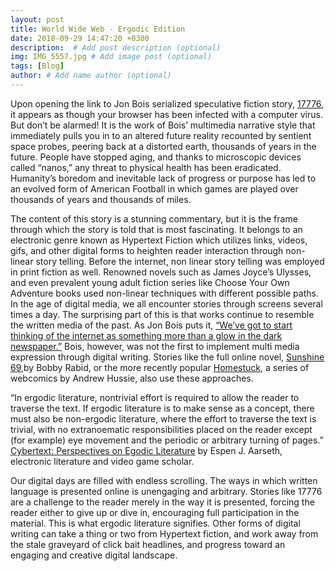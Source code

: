 ```yaml
---
layout: post
title: World Wide Web - Ergodic Edition
date: 2018-09-29 14:47:20 +0300
description:  # Add post description (optional)
img: IMG_5557.jpg # Add image post (optional)
tags: [Blog]
author: # Add name author (optional)
---
```

  Upon opening the link to Jon Bois serialized speculative fiction story, [17776](https://www.sbnation.com/a/17776-football/), it appears as though your browser has been infected with a computer virus. But don’t be alarmed! It is the work of Bois’ multimedia narrative style that immediately pulls you in to an altered future reality recounted by sentient space probes, peering back at a distorted earth, thousands of years in the future. People have stopped aging, and thanks to microscopic devices called “nanos,” any threat to physical health has been eradicated. Humanity’s boredom and inevitable lack of progress or purpose has led to an evolved form of American Football in which games are played over thousands of years and thousands of miles. 
	
The content of this story is a stunning commentary, but it is the frame through which the story is told that is most fascinating. It belongs to an electronic genre known as Hypertext Fiction which utilizes links, videos, gifs, and other digital forms to heighten reader interaction through non-linear story telling. Before the internet, non linear story telling was employed in print fiction as well. Renowned novels such as James Joyce’s Ulysses, and even prevalent young adult fiction series like Choose Your Own Adventure books used non-linear techniques with different possible paths. In the age of digital media, we all encounter stories through screens several times a day. The surprising part of this is that works continue to resemble the written media of the past. As Jon Bois puts it, [“We’ve got to start thinking of the internet as something more than a glow in the dark newspaper.”](https://www.sbnation.com/2017/7/24/16003968/17776-questions-and-answers) Bois, however, was not the first to implement multi media expression through digital writing. Stories like the full online novel, [Sunshine 69](http://www.brown.edu/Administration/News_Bureau/1995-96/95-175.html),by Bobby Rabid, or the more recently popular [Homestuck](https://www.homestuck.com/), a series of webcomics by Andrew Hussie, also use these approaches. 
	
  “In ergodic literature, nontrivial effort is required to allow the reader to traverse the text. If 	ergodic literature is to make sense as a concept, there must also be non-ergodic literature, where the effort to traverse the text is trivial, with no extranoematic responsibilities placed on the reader except (for example) eye movement and the periodic or arbitrary turning of pages.” [Cybertext: Perspectives on Egodic Literature](https://en.wikipedia.org/wiki/Ergodic_literature) by Espen J. Aarseth, electronic literature and video game scholar. 

  Our digital days are filled with endless scrolling. The ways in which written language is presented online is unengaging and arbitrary. Stories like 17776 are a challenge to the reader merely in the way it is presented, forcing the reader either to give up or dive in, encouraging full participation in the material. This is what ergodic literature signifies. Other forms of digital writing can take a thing or two from Hypertext fiction, and work away from the stale graveyard of click bait headlines, and progress toward an engaging and creative digital landscape. 
	


